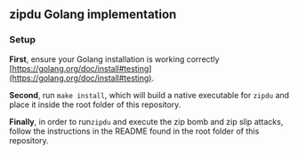 ## zipdu Golang implementation

### Setup

**First**, ensure your Golang installation is working correctly [https://golang.org/doc/install#testing](https://golang.org/doc/install#testing).

**Second**, run `make install`, which will build a native executable for `zipdu` and place it inside the root folder of this repository.

**Finally**, in order to run`zipdu` and execute the zip bomb and zip slip attacks, follow the instructions in the README found in the root folder of this repository.

